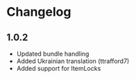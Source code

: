 # Changelog

## 1.0.2

- Updated bundle handling
- Added Ukrainian translation (ttrafford7)
- Added support for ItemLocks
